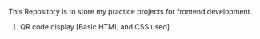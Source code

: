 This Repository is to store my practice projects for frontend development.
1. QR code display [Basic HTML and CSS used]

